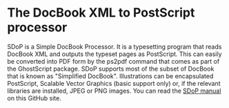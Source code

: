 # The DocBook XML to PostScript processor

SDoP is a Simple DocBook Processor. It is a typesetting program that reads
DocBook XML and outputs the typeset pages as PostScript. This can easily be
converted into PDF form by the ps2pdf command that comes as part of the
GhostScript package. SDoP supports most of the subset of DocBook that is known
as "Simplified DocBook". Illustrations can be encapsulated PostScript, Scalable
Vector Graphics (basic support only) or, if the relevant libraries are
installed, JPEG or PNG images. You can read the 
[SDoP manual](https://github.com/PhilipHazel/sdop/blob/main/doc/sdop.pdf) 
on this GitHub site.
